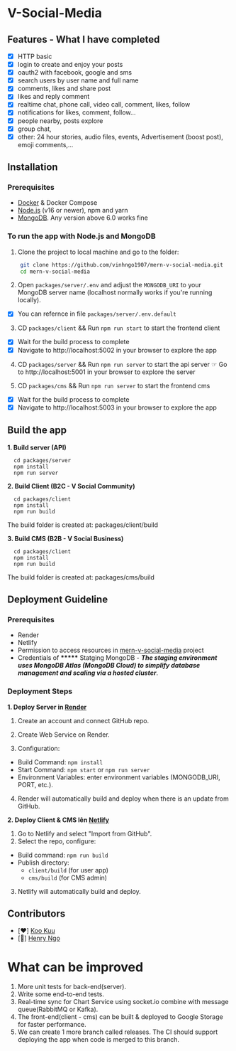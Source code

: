 # V-Social-Media

## Features - What I have completed
* [x] HTTP basic
* [x] login to create and enjoy your posts
* [x] oauth2 with facebook, google and sms 
* [x] search users by user name and full name
* [x] comments, likes and share post
* [x] likes and reply comment
* [x] realtime chat, phone call, video call, comment, likes, follow
* [x] notifications for likes, comment, follow...
* [x] people nearby, posts explore
* [x] group chat,
* [x] other: 24 hour stories, audio files, events, Advertisement (boost post), emoji comments,...

## Installation
### Prerequisites
- [Docker](https://www.docker.com/) & Docker Compose
- [Node.js](http://nodejs.org) (v16 or newer), npm and yarn
- [MongoDB](https://docs.mongodb.org/manual/installation).  Any version above 6.0 works fine

### To run the app with Node.js and MongoDB
1. Clone the project to local machine and go to the folder:
```bash
    git clone https://github.com/vinhngo1907/mern-v-social-media.git
    cd mern-v-social-media
```

2. Open `packages/server/.env` and adjust the `MONGODB_URI` to your MongoDB server name (localhost normally works if you're running locally).
  * [x] You can refernce in file ```packages/server/.env.default```

3. CD `packages/client` && Run `npm run start` to start the frontend client
  * [x] Wait for the build process to complete
  * [x] Navigate to http://localhost:5002 in your browser to explore the app

4. CD `packages/server` && Run `npm run server` to start the api server
☞ Go to http://localhost:5001 in your browser to explore the server

5. CD `packages/cms` && Run `npm run server` to start the frontend cms
  * [x] Wait for the build process to complete
  * [x] Navigate to http://localhost:5003 in your browser to explore the app

## Build the app
**1. Build server (API)**
```
  cd packages/server
  npm install
  npm run server
```

**2. Build Client (B2C - V Social Community)**
```
  cd packages/client
  npm install
  npm run build
```
The build folder is created at: packages/client/build

**3. Build CMS (B2B - V Social Business)**
```
  cd packages/client
  npm install
  npm run build
```
The build folder is created at: packages/cms/build

## Deployment Guideline
### Prerequisites
- Render
- Netlify
- Permission to access resources in [mern-v-social-media](https://github.com/vinhngo1907/mern-v-social-media) project
- Credentials of __*****__ Statging MongoDB - ***The staging environment uses MongoDB Atlas (MongoDB Cloud) to simplify database management and scaling via a hosted cluster***.

### Deployment Steps
**1. Deploy Server in [Render](https://render.com/)**
1. Create an account and connect GitHub repo.

2. Create Web Service on Render.

3. Configuration:
  - Build Command: ```npm install```
  - Start Command: ```npm start``` or ```npm run server```
  - Environment Variables: enter environment variables (MONGODB_URI, PORT, etc.).

4. Render will automatically build and deploy when there is an update from GitHub.

**2. Deploy Client & CMS lên [Netlify](https://netlify.com/)**
1. Go to Netlify and select "Import from GitHub".
2. Select the repo, configure:
  - Build command: `npm run build`
  - Publish directory:
      * `client/build` (for user app)
      * `cms/build` (for CMS admin)
3. Netlify will automatically build and deploy.

## Contributors
- [❤️] [Koo Kuu](https://github.com/vinhngo1907)
- [🚀] [Henry Ngo](https://github.com/vinhngo001)

# What can be improved
1. More unit tests for back-end(server).
2. Write some end-to-end tests.
3. Real-time sync for Chart Service using socket.io combine with message queue(RabbitMQ or Kafka).
4. The front-end(client - cms) can be built & deployed to Google Storage for faster performance.
5. We can create 1 more branch called releases. The CI should support deploying the app when code is merged to this branch.
